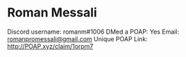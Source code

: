 # Roman Messali

Discord username: romanm#1006
DMed a POAP: Yes
Email: romanpromessali@gmail.com
Unique POAP Link: 
http://POAP.xyz/claim/1orpm7